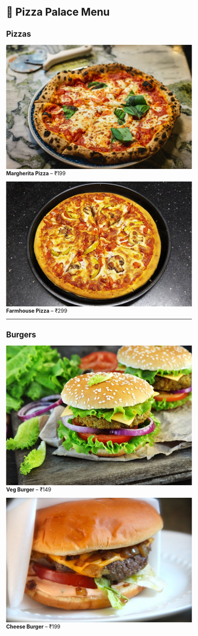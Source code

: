 # 🍕 Pizza Palace Menu

## Pizzas
![Margherita](/assets/aurelien-lemasson-theobald-x00CzBt4Dfk-unsplash.jpg)  
**Margherita Pizza** – ₹199  

![Farmhouse](/assets/FRRBNUKKA5CV891-871117582.jpg)  
**Farmhouse Pizza** – ₹299  

---

## Burgers
![Veg Burger](/assets/13294_w1024h768c1cx2144cy1424-3306617375.jpg)  
**Veg Burger** – ₹149  

![Cheese Burger](/assets/IMG_9241.jpg)  
**Cheese Burger** – ₹199  

